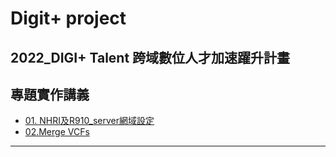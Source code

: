 # Digit+ project
2022_DIGI+ Talent 跨域數位人才加速躍升計畫
---
## 專題實作講義

* [01. NHRI及R910_server網域設定](https://drive.google.com/file/d/1oZJl8F0haUec3IJqc0sG1CSF1r87Wc10/view?usp=sharing)
* [02.Merge VCFs](https://drive.google.com/file/d/1sZdSV-8TLwcWQc-yRpvs_JdWcuU5kd5H/view?usp=sharing)
---
